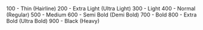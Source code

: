 
100 - Thin (Hairline)
200 - Extra Light (Ultra Light)
300 - Light
400 - Normal (Regular)
500 - Medium
600 - Semi Bold (Demi Bold)
700 - Bold
800 - Extra Bold (Ultra Bold)
900 - Black (Heavy)